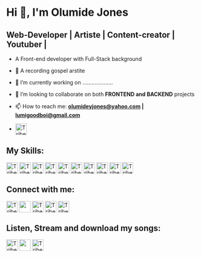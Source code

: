 # Hi 👋, I'm Olumide Jones
## Web-Developer | Artiste | Content-creator | Youtuber |
-    A Front-end developer with Full-Stack background

- 🌱 A recording gospel arstite
 
- 🔭 I’m currently working on ....................

- 👯 I’m looking to collaborate on both **FRONTEND and BACKEND** projects

- 📫 How to reach me: **olumideyjones@yahoo.com | lumigoodboi@gmail.com**
- <a href="https://img.shields.io/badge/Portfolio-%23000000.svg?style=for-the-badge&logo=firefox&logoColor=#FF7139" target="blank"><img align="center" src="https://lumi4god.github.io/Olumide-Jones-Portfolio/" alt="Tribe_of_Jones" height="30" width="" /></a>

## My Skills:
<img align="center" src="https://img.shields.io/badge/HTML-239120?style=for-the-badge&logo=html5&logoColor=white" alt="Tribe_of_Jones" height="30" width=""/>
<img align="center" src="https://img.shields.io/badge/CSS-239120?&style=for-the-badge&logo=css3&logoColor=white" alt="Tribe_of_Jones" height="30" width="" />
<img align="center" src="https://img.shields.io/badge/JavaScript-F7DF1E?style=for-the-badge&logo=javascript&logoColor=black" alt="Tribe_of_Jones" height="30" width="" />
<img align="center" src="https://img.shields.io/badge/React-20232A?style=for-the-badge&logo=react&logoColor=61DAFB" alt="Tribe_of_Jones" height="30" width="" />
<img align="center" src="https://img.shields.io/badge/Node.js-43853D?style=for-the-badge&logo=node.js&logoColor=white" alt="Tribe_of_Jones" height="30" width="" />
<img align="center" src="https://img.shields.io/badge/Express.js-404D59?style=for-the-badge" alt="Tribe_of_Jones" height="30" width="" />
<img align="center" src="https://img.shields.io/badge/MongoDB-4EA94B?style=for-the-badge&logo=mongodb&logoColor=white" alt="Tribe_of_Jones" height="30" width="" />
<img align="center" src="https://img.shields.io/badge/Bootstrap-563D7C?style=for-the-badge&logo=bootstrap&logoColor=white" alt="Tribe_of_Jones" height="30" width="" />
<img align="center" src="https://img.shields.io/badge/Tailwind_CSS-38B2AC?style=for-the-badge&logo=tailwind-css&logoColor=white" alt="Tribe_of_Jones" height="30" width="" />
<img align="center" src="https://img.shields.io/badge/Sass-CC6699?style=for-the-badge&logo=sass&logoColor=white" alt="Tribe_of_Jones" height="30" width="" />

## Connect with me:
<a href="https://www.instagram.com/tribe_of_jones/" target="_blank"><img align="center" src="https://img.shields.io/badge/Instagram-E4405F?style=for-the-badge&logo=instagram&logoColor=white" alt="Tribe_of_Jones" height="30" width="" /></a>
<a href="https://www.youtube.com/channel/UCsbn5F9Ao1KAZwoUXjlpNGQ" target="_blank"><img align="center" src="https://img.shields.io/badge/YouTube-FF0000?style=for-the-badge&logo=youtube&logoColor=white" height="30" width="" /></a>
<a href="https://www.tiktok.com/@tribe_of_jones" target="blank"><img align="center" src="https://img.shields.io/badge/TikTok-000000?style=for-the-badge&logo=tiktok&logoColor=white" alt="Tribe_of_Jones" height="30" width="" /></a>
<a href="https://www.linkedin.com/in/olumide-jones-ab2031215/" target="_blank"><img align="center" src="https://img.shields.io/badge/LinkedIn-0077B5?style=for-the-badge&logo=linkedin&logoColor=white" alt="Tribe_of_Jones" height="30" width="" /></a>
<a href="https://twitter.com/LumiJones" target="_blank"><img align="center" src="https://img.shields.io/badge/Twitter-1DA1F2?style=for-the-badge&logo=twitter&logoColor=white" alt="Tribe_of_Jones" height="30" width="" /></a>

## Listen, Stream and download my songs:
<a href="https://music.apple.com/us/artist/tribe-of-jones/1574320598" target="_blank"><img align="center" src="https://img.shields.io/badge/apple%20music-F34E68?style=for-the-badge&logo=apple%20music&logoColor=white" alt="Tribe_of_Jones" height="30" width="" /></a>
<a href="https://www.youtube.com/watch?v=xvmke0xc4CA&list=PLEPdzSVS7_mFNui6rhNCNMCHkYBa9Bcsf" target="_blank"><img align="center" src="https://img.shields.io/badge/YouTube_Music-FF0000?style=for-the-badge&logo=youtube-music&logoColor=white" height="30" width="" /></a>
<a href="https://open.spotify.com/artist/3yqkjMHcqHPOqML0JH89mA" target="blank"><img align="center" src="https://img.shields.io/badge/Spotify-1ED760?&style=for-the-badge&logo=spotify&logoColor=white" alt="Tribe_of_Jones" height="30" width="" /></a>


<!--
**Lumi4God/Lumi4God** is a ✨ _special_ ✨ repository because its `README.md` (this file) appears on your GitHub profile.

Here are some ideas to get you started:

- 🔭 I’m currently working on ...
- 🌱 I’m currently learning ...
- 👯 I’m looking to collaborate on ...
- 🤔 I’m looking for help with ...
- 💬 Ask me about ...
- 📫 How to reach me: ...
- 😄 Pronouns: ...
- ⚡ Fun fact: ...
-->
